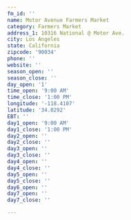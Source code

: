 ```yaml
---
fm_id: ''
name: Motor Avenue Farmers Market
category: Farmers Market
address_1: 10316 National @ Motor Ave.
city: Los Angeles
state: California
zipcode: '90034'
phone: ''
website: ''
season_open: ''
season_close: ''
day_open: '1'
time_open: '9:00 AM'
time_close: '1:00 PM'
longitude: '-118.4107'
latitude: '34.0292'
EBT: ''
day1_open: '9:00 AM'
day1_close: '1:00 PM'
day2_open: ''
day2_close: ''
day3_open: ''
day3_close: ''
day4_open: ''
day4_close: ''
day5_open: ''
day5_close: ''
day6_open: ''
day7_open: ''
day7_close: ''

---
```

